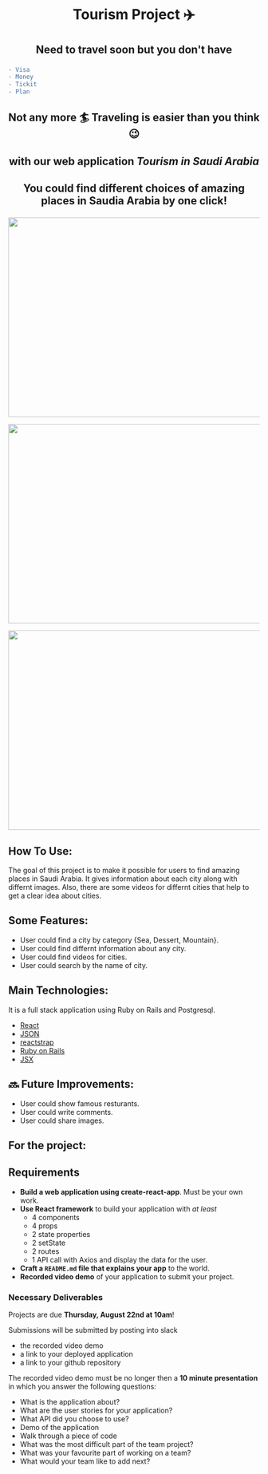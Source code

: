 # <span > <p align="center" > Tourism Project  :airplane:  </p> </span>

## <span > <p align="center" > Need to travel soon but you don't have </p> </span>

```diff
- Visa
- Money
- Tickit
- Plan

```

## <span > <p align="center" > Not any more :surfer: Traveling is easier than you think :wink: </p> </span>

## <span > <p align="center" >  with our web application  *Tourism in Saudi Arabia*   </p> </span>
 
## <span > <p align="center" >  You could find different choices of amazing places in Saudia Arabia by one click! </p> </span>

<p align="center"><img src="./images/main.png" width="600" height="400"></p>

<p align="center"><img src="./images/main.png" width="600" height="400"></p>

<p align="center"><img src="./images/main2.png" width="600" height="400"></p>

## How To Use:
The goal of this project is to make it possible for users to find amazing places in Saudi Arabia. It gives information about each city along with differnt images. Also, there are some videos for differnt cities that help to get a clear idea about cities. 

## Some Features:
* User could find a city by category {Sea, Dessert, Mountain}. 
* User could find differnt information about any city.
* User could find videos for cities.
* User could search by the name of city.

## Main Technologies:
It is a full stack application using Ruby on Rails and Postgresql.
* [React](https://reactjs.org/)
* [JSON](https://www.json.org//)
* [reactstrap](https://reactstrap.github.io/)
* [Ruby on Rails](https://rubyonrails.org/)
* [JSX](https://reactjs.org/docs/introducing-jsx.html)


## :soon: Future Improvements:
* User could show famous resturants.
* User could write comments. 
* User could share images. 

## For the project:
## Requirements

- **Build a web application using create-react-app**.  Must be your own work.
- **Use React framework** to build your application with *at least* 
  - 4 components
  - 4 props
  - 2 state properties
  - 2 setState
  - 2 routes
  - 1 API call with Axios and display the data for the user.
- **Craft a `README.md` file that explains your app** to the world.
- **Recorded video demo** of your application to submit your project.

### Necessary Deliverables

Projects are due **Thursday, August 22nd at 10am**!  

Submissions will be submitted by posting into slack
- the recorded video demo 
- a link to your deployed application 
- a link to your github repository

The recorded video demo must be no longer then a **10 minute presentation** in which you answer the following questions:
  - What is the application about?
  - What are the user stories for your application?
  - What API did you choose to use?
  - Demo of the application
  - Walk through a piece of code
  - What was the most difficult part of the team project?
  - What was your favourite part of working on a team?
  - What would your team like to add next?
  
